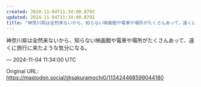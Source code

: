 ```yaml
---
created: 2024-11-04T11:34:00.879Z
updated: 2024-11-04T11:34:00.879Z
title: "神奈川県は全然来ないから、知らない映画館や電車や場所がたくさんあって、遠くに旅行[...]"
---
```


<p>神奈川県は全然来ないから、知らない映画館や電車や場所がたくさんあって、遠くに旅行に来たような気分になる。</p>

&mdash; 2024-11-04 11:34:00 UTC

Original URL: https://mastodon.social/@sakuramochi0/113424468599044180
